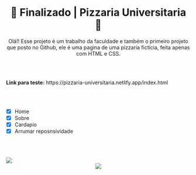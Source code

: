 <div align="center">
<h1> 🚀 Finalizado | Pizzaria Universitaria 🚀
</div>

<p align="center">Olá!! Esse projeto é um trabalho da faculdade e também o primeiro projeto que posto no Github,
ele é uma pagina de uma pizzaria fictícia, feita apenas com HTML e CSS.

 <br><br>
 
 <p aling="center"><strong>Link para teste:</strong> https://pizzaria-universitaria.netlify.app/index.html
 
 <br><br>
 
 - [x] Home
 - [x] Sobre
 - [x] Cardapio
 - [X] Arrumar reposnsividade 

 <br><br>
 
 <img src=https://user-images.githubusercontent.com/95176596/167271075-3e5fe73f-5002-44a0-8b0a-f546cc5703e2.png>
 
 
 <div align="center">
 <img src=https://user-images.githubusercontent.com/95176596/167271464-5a9cd4ee-9033-455e-a00e-6a12cee959e1.gif>
 </div>
